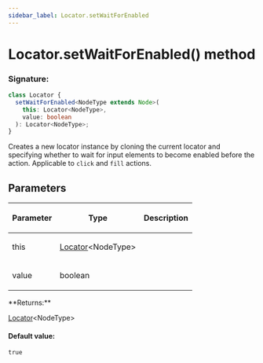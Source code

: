 ```yaml
---
sidebar_label: Locator.setWaitForEnabled
---
```


# Locator.setWaitForEnabled() method

### Signature:

```typescript
class Locator {
  setWaitForEnabled<NodeType extends Node>(
    this: Locator<NodeType>,
    value: boolean
  ): Locator<NodeType>;
}
```

Creates a new locator instance by cloning the current locator and specifying whether to wait for input elements to become enabled before the action. Applicable to `click` and `fill` actions.

## Parameters

<table><thead><tr><th>

Parameter

</th><th>

Type

</th><th>

Description

</th></tr></thead>
<tbody><tr><td>

this

</td><td>

[Locator](./puppeteer.locator.md)&lt;NodeType&gt;

</td><td>

</td></tr>
<tr><td>

value

</td><td>

boolean

</td><td>

</td></tr>
</tbody></table>
**Returns:**

[Locator](./puppeteer.locator.md)&lt;NodeType&gt;

#### Default value:

`true`
